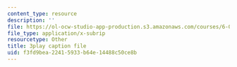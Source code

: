 ```yaml
---
content_type: resource
description: ''
file: https://ol-ocw-studio-app-production.s3.amazonaws.com/courses/6-006-introduction-to-algorithms-spring-2020/f3fd9bea22415933b64e14488c50ce8b_Xnpo1atN-Iw.vtt
file_type: application/x-subrip
resourcetype: Other
title: 3play caption file
uid: f3fd9bea-2241-5933-b64e-14488c50ce8b
---
```

